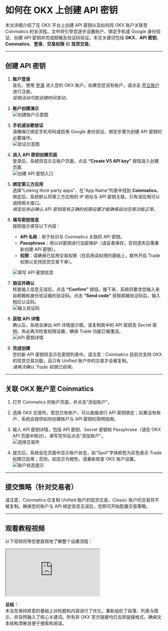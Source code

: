 # 如何在 OKX 上创建 API 密钥

本文详细介绍了在 OKX 平台上创建 API 密钥以及如何将 OKX 账户关联至 Coinmatics 的全流程。文中将引导您逐步设置账户、绑定手机或 Google 身份验证、创建 API 密钥并完成邮箱及验证码验证。本文关键词包括 **OKX**、**API 密钥**、**Coinmatics**、**登录**、**交易权限** 和 **现货交易**。

---

## 创建 API 密钥

1. **账户登录**  
   首先，使用 [登录](https://bit.ly/OKXe) 进入您的 OKX 账户。如果您还没有账户，请点击 [开立账户](https://bit.ly/OKXe) 进行注册。  
   *促销活动可能会随时间变动。*

2. **账户创建演示**  
   ![创建账户示意图](https://www.jmhbdh.com/wp-content/img/9440427223779.webp)

3. **手机或谷歌验证**  
   请确保已绑定手机号码或启用 Google 身份验证，绑定步骤为创建 API 密钥的必要操作。  
   ![验证示意图](https://www.jmhbdh.com/wp-content/img/65680067432908.webp)

4. **进入 API 密钥创建页面**  
   登录后，系统将显示主账户页面，点击 **“Create V5 API key”** 按钮进入创建页面.  
   ![创建 API 密钥入口](https://www.jmhbdh.com/wp-content/img/5390649823.webp)

5. **绑定第三方应用**  
   选择“Linking third-party apps”，在“App Name”列表中找到 **Coinmatics**。绑定后，系统默认将第三方应用的 IP 地址与 API 密钥关联，只有该应用可以调用相关接口。  
   *绑定后务必确认 API 密钥具有正确的权限设置才能确保自动交易功能正常。*

6. **填写密钥信息**  
   按照提示填写以下内容：  
   - **API 名称**：用于标识与 Coinmatics 关联的 API 密钥。  
   - **Passphrase**：用以对密钥进行加密保护（请妥善保存，否则遗失后需重新创建 API 密钥）。  
   - **权限**：请确保已启用交易权限（在启用读权限的基础上，额外开启 Trade 权限以支持现货交易下单）。  
   
   ![填写 API 密钥信息](https://www.jmhbdh.com/wp-content/img/409052231796.webp)

7. **验证并确认**  
   核查输入信息无误后，点击 **“Confirm”** 按钮。接下来，系统将要求您输入来自邮箱和身份验证器的验证码。点击 **“Send code”** 获取邮箱验证码后，输入相应认证码。  
   ![输入验证码](https://www.jmhbdh.com/wp-content/img/968162751337.webp)

8. **获取 API 详情**  
   确认后，系统会弹出 API 详情提示框。请复制其中的 API 密钥及 Secret 密钥。务必再次检查权限设置，确保 Trade 功能已被激活。  
   ![API 密钥详情](https://www.jmhbdh.com/wp-content/img/44443333.webp)

9. **完成创建**  
   您的新 API 密钥将显示在密钥列表中。请注意：Coinmatics 目前仅支持 OKX 的现货交易功能，且只有 Unified 账户中的交易才会被复制。  
   *请再次确认 Trade 权限已启用。*

---

## 关联 OKX 账户至 Coinmatics

1. 打开 Coinmatics 的账户页面，并点击“添加账户”。  
2. 选择 OKX 交易所，若您已有账户，可以直接进行 API 密钥绑定；如果没有账户，系统会提供如何创建账户与 API 密钥的简明指南。  
3. 输入 API 密钥详情，包括 API 密钥、Secret 密钥和 Passphrase（请在 OKX API 页面中核对）。填写完毕后点击“添加账户”。  
   ![选择交易所](https://www.jmhbdh.com/wp-content/img/561286262543.webp)
   
4. 提交后，系统会在页面中显示账户状态，如“Spot”字体颜色为灰色表示 Trade 权限已启用；否则，如显示为橙色，请重新核查 OKX 账户设置。  
   ![账户状态提示](https://www.jmhbdh.com/wp-content/img/0729127701404938.webp)

---

## 提交策略（针对交易者）

请注意，Coinmatics 仅复制 Unified 账户的现货交易，Classic 账户的交易将不被复制。确保您的账户与 API 绑定信息无误后，您即可开始配置交易策略。

---

## 观看教程视频

以下视频将带您更直观地了解整个设置流程：

<iframe src="https://www.youtube.com/embed/pvG94knJwwc"></iframe>


**总结：**  
本文在保持原意的基础上对标题和内容进行了优化，重新组织了段落、列表与图示，并自然融入了核心关键词。所有非 OKX 官方链接均已去除链接格式，确保文本结构清晰且便于搜索和阅读。